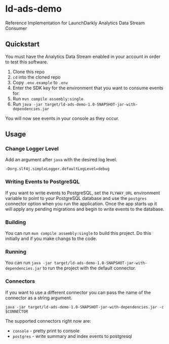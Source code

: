 # ld-ads-demo

Reference Implementation for LaunchDarkly Analytics Data Stream Consumer

## Quickstart 

You must have the Analytics Data Stream enabled in your account in order to
test this software. 

1. Clone this repo 
2. `cd` into the cloned repo 
3. Copy `.env.example` to `.env`
4. Enter the SDK key for the environment that you want to consume events for. 
5. Run `mvn compile assembly:single`
6. Run `java -jar target/ld-ads-demo-1.0-SNAPSHOT-jar-with-dependencies.jar`

You will now see events in your console as they occur. 

## Usage 

### Change Logger Level 

Add an argument after `java` with the desired log level. 

```
-Dorg.slf4j.simpleLogger.defaultLogLevel=debug
```

### Writing Events to PostgreSQL 

If you want to write events to PostgreSQL, set the `FLYWAY_URL` environment variable to point to your PostgreSQL database and use the `postgres` connector option when you run the application. Once the app starts up it will apply any pending migrations and begin to write events to the database. 

### Building 

You can run `mvn compile assembly:single` to build this project. Do this initially and if you make changs to the code.

### Running 

You can run `java -jar target/ld-ads-demo-1.0-SNAPSHOT-jar-with-dependencies.jar` to run the project with the default connector. 

### Connectors
If you want to use a different connector you can pass the name of the connector
as a string argument. 

`java -jar target/ld-ads-demo-1.0-SNAPSHOT-jar-with-dependencies.jar -c $CONNECTOR`

The supported connectors right now are: 

* `console` - pretty print to console
* `postgres` - write summary and index events to postgresql 

